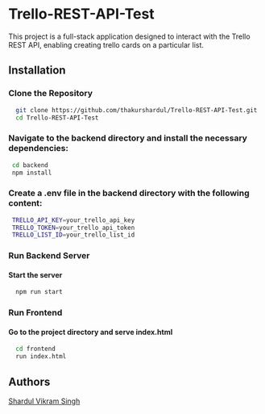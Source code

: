 
# Trello-REST-API-Test

This project is a full-stack application designed to interact with the Trello REST API, enabling creating trello cards on a particular list.


## Installation

### Clone the Repository

```bash
  git clone https://github.com/thakurshardul/Trello-REST-API-Test.git
  cd Trello-REST-API-Test
```
### Navigate to the backend directory and install the necessary dependencies:

```bash
 cd backend
 npm install
```

### Create a .env file in the backend directory with the following content:

```bash
 TRELLO_API_KEY=your_trello_api_key
 TRELLO_TOKEN=your_trello_api_token
 TRELLO_LIST_ID=your_trello_list_id
```

### Run Backend Server

  #### Start the server

  ```bash
    npm run start
  
  ```
 ### Run Frontend 
  #### Go to the project directory and serve index.html

  ```bash
    cd frontend
    run index.html
  ```
## Authors
[Shardul Vikram Singh](https://www.github.com/thakurshardul)




